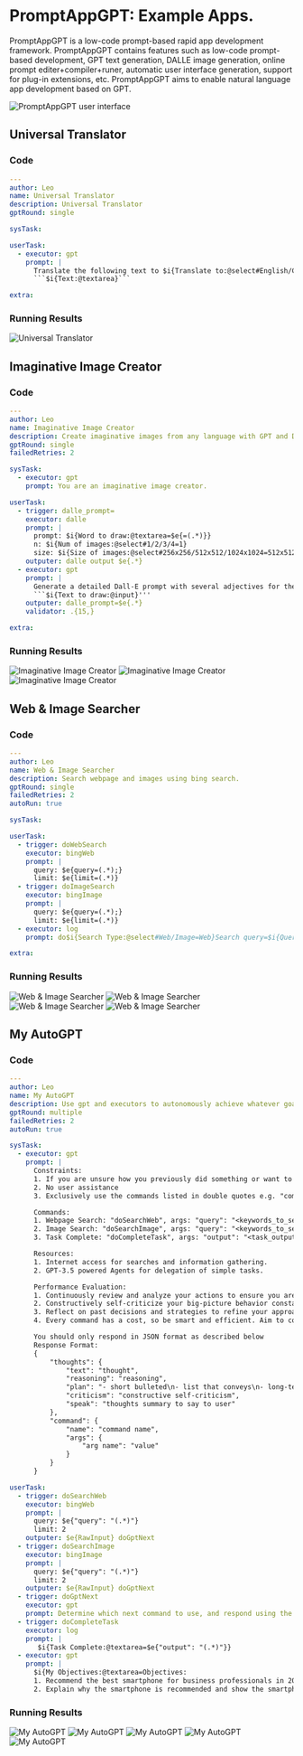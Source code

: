 # PromptAppGPT: Example Apps.
PromptAppGPT is a low-code prompt-based rapid app development framework. PromptAppGPT contains features such as low-code prompt-based development, GPT text generation, DALLE image generation, online prompt editer+compiler+runer, automatic user interface generation, support for plug-in extensions, etc. PromptAppGPT aims to enable natural language app development based on GPT.

![PromptAppGPT user interface](images/pag-image-creator-edit.png)

## Universal Translator

### Code

``` yaml
---
author: Leo
name: Universal Translator
description: Universal Translator
gptRound: single

sysTask:

userTask: 
  - executor: gpt
    prompt: |
      Translate the following text to $i{Translate to:@select#English/Chinese/French/Spanish=English}:
      ```$i{Text:@textarea}```

extra: 
```

### Running Results

![Universal Translator](images/apps/universal_translator_run_note.png)

## Imaginative Image Creator

### Code

``` yaml
---
author: Leo
name: Imaginative Image Creator
description: Create imaginative images from any language with GPT and DALL·E
gptRound: single
failedRetries: 2

sysTask:
  - executor: gpt
    prompt: You are an imaginative image creator. 

userTask: 
  - trigger: dalle_prompt=
    executor: dalle
    prompt: |
      prompt: $i{Word to draw:@textarea=$e{=(.*)}}
      n: $i{Num of images:@select#1/2/3/4=1}
      size: $i{Size of images:@select#256x256/512x512/1024x1024=512x512}
    outputer: dalle output $e{.*}
  - executor: gpt
    prompt: | 
      Generate a detailed Dall-E prompt with several adjectives for the following text:
      ```$i{Text to draw:@input}'''
    outputer: dalle_prompt=$e{.*} 
    validator: .{15,}

extra: 
```

### Running Results

![Imaginative Image Creator](images/apps/imaginative_image_creator_run_note_1.png)
![Imaginative Image Creator](images/apps/imaginative_image_creator_run_note_2.png)
![Imaginative Image Creator](images/apps/imaginative_image_creator_run_note_3.png)

## Web & Image Searcher

### Code

``` yaml
---
author: Leo
name: Web & Image Searcher 
description: Search webpage and images using bing search.
gptRound: single
failedRetries: 2
autoRun: true

sysTask:

userTask: 
  - trigger: doWebSearch
    executor: bingWeb
    prompt: |
      query: $e{query=(.*);}
      limit: $e{limit=(.*)}
  - trigger: doImageSearch
    executor: bingImage
    prompt: |
      query: $e{query=(.*);}
      limit: $e{limit=(.*)}
  - executor: log
    prompt: do$i{Search Type:@select#Web/Image=Web}Search query=$i{Query:@input}; limit=$i{limit:@select#3/5/10=5}

extra: 
```

### Running Results

![Web & Image Searcher](images/apps/web_image_searcher_run_note_1.png)
![Web & Image Searcher](images/apps/web_image_searcher_run_note_2.png)
![Web & Image Searcher](images/apps/web_image_searcher_run_note_3.png)
![Web & Image Searcher](images/apps/web_image_searcher_run_note_4.png)

## My AutoGPT

### Code

``` yaml
---
author: Leo
name: My AutoGPT
description: Use gpt and executors to autonomously achieve whatever goal you set.
gptRound: multiple
failedRetries: 2
autoRun: true

sysTask:
  - executor: gpt
    prompt: |
      Constraints:
      1. If you are unsure how you previously did something or want to recall past events, thinking about similar events will help you remember.
      2. No user assistance
      3. Exclusively use the commands listed in double quotes e.g. "command name"

      Commands:
      1. Webpage Search: "doSearchWeb", args: "query": "<keywords_to_search>"
      2. Image Search: "doSearchImage", args: "query": "<keywords_to_search>"
      3. Task Complete: "doCompleteTask", args: "output": "<task_output>"

      Resources:
      1. Internet access for searches and information gathering.
      2. GPT-3.5 powered Agents for delegation of simple tasks.

      Performance Evaluation:
      1. Continuously review and analyze your actions to ensure you are performing to the best of your abilities.
      2. Constructively self-criticize your big-picture behavior constantly.
      3. Reflect on past decisions and strategies to refine your approach.
      4. Every command has a cost, so be smart and efficient. Aim to complete tasks in the least number of steps.

      You should only respond in JSON format as described below 
      Response Format: 
      {
          "thoughts": {
              "text": "thought",
              "reasoning": "reasoning",
              "plan": "- short bulleted\n- list that conveys\n- long-term plan",
              "criticism": "constructive self-criticism",
              "speak": "thoughts summary to say to user"
          },
          "command": {
              "name": "command name",
              "args": {
                  "arg name": "value"
              }
          }
      }

userTask:
  - trigger: doSearchWeb
    executor: bingWeb
    prompt: |
      query: $e{"query": "(.*)"}
      limit: 2
    outputer: $e{RawInput} doGptNext
  - trigger: doSearchImage
    executor: bingImage
    prompt: |
      query: $e{"query": "(.*)"}
      limit: 2
    outputer: $e{RawInput} doGptNext
  - trigger: doGptNext
    executor: gpt
    prompt: Determine which next command to use, and respond using the format specified above.
  - trigger: doCompleteTask
    executor: log
    prompt: |
       $i{Task Complete:@textarea=$e{"output": "(.*)"}}
  - executor: gpt
    prompt: |
      $i{My Objectives:@textarea=Objectives:
      1. Recommend the best smartphone for business professionals in 2023.
      2. Explain why the smartphone is recommended and show the smartphone's image.}
```

### Running Results

![My AutoGPT](images/apps/my_autogpt_run_note_1.png)
![My AutoGPT](images/apps/my_autogpt_run_note_2.png)
![My AutoGPT](images/apps/my_autogpt_run_note_3.png)
![My AutoGPT](images/apps/my_autogpt_run_note_4.png)
![My AutoGPT](images/apps/my_autogpt_run_note_5.png)